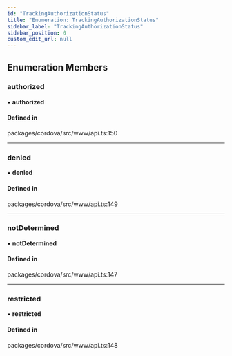 ```yaml
---
id: "TrackingAuthorizationStatus"
title: "Enumeration: TrackingAuthorizationStatus"
sidebar_label: "TrackingAuthorizationStatus"
sidebar_position: 0
custom_edit_url: null
---
```


## Enumeration Members

### authorized

• **authorized**

#### Defined in

packages/cordova/src/www/api.ts:150

___

### denied

• **denied**

#### Defined in

packages/cordova/src/www/api.ts:149

___

### notDetermined

• **notDetermined**

#### Defined in

packages/cordova/src/www/api.ts:147

___

### restricted

• **restricted**

#### Defined in

packages/cordova/src/www/api.ts:148
